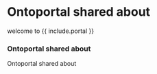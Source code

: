 # Ontoportal shared about
welcome to {{ include.portal }}
### Ontoportal shared about
Ontoportal shared about
